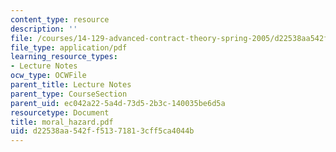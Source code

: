 ```yaml
---
content_type: resource
description: ''
file: /courses/14-129-advanced-contract-theory-spring-2005/d22538aa542ff51371813cff5ca4044b_moral_hazard.pdf
file_type: application/pdf
learning_resource_types:
- Lecture Notes
ocw_type: OCWFile
parent_title: Lecture Notes
parent_type: CourseSection
parent_uid: ec042a22-5a4d-73d5-2b3c-140035be6d5a
resourcetype: Document
title: moral_hazard.pdf
uid: d22538aa-542f-f513-7181-3cff5ca4044b
---
```

